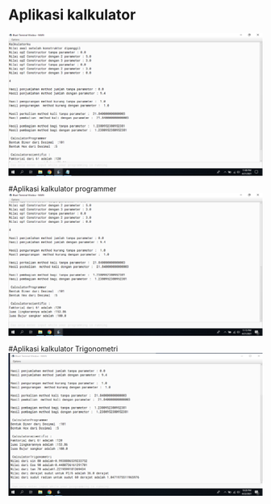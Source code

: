# Aplikasi kalkulator
[![N|Solid](https://github.com/AZIS2011/AZIS007/blob/master/Screenshot%20(1).png)](https://github.com/AZIS2011/AZIS007/blob/master/Screenshot%20(1).png)

#Aplikasi kalkulator programmer
[![N|Solid](https://github.com/AZIS2011/AZIS007/blob/master/Screenshot%20(2).png)](https://github.com/AZIS2011/AZIS007/blob/master/Screenshot%20(2).png)

#Aplikasi kalkulator Trigonometri
[![N|Solid](https://github.com/AZIS2011/AZIS007/blob/master/Screenshot%20(3).png)](https://github.com/AZIS2011/AZIS007/blob/master/Screenshot%20(3).png)
